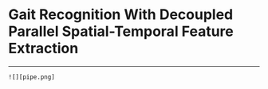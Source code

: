 # Gait Recognition With Decoupled Parallel Spatial-Temporal Feature Extraction
---
```
![][pipe.png]
```
